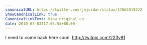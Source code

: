 ```yaml
---
canonicalURL: https://twitter.com/jmjordan/status/17663919222
ShowCanonicalLink: true
CanonicalLinkText: View original on
date: 2010-07-03T17:05:53+00:00
---
```

I need to come back here soon.  http://twitpic.com/223v81